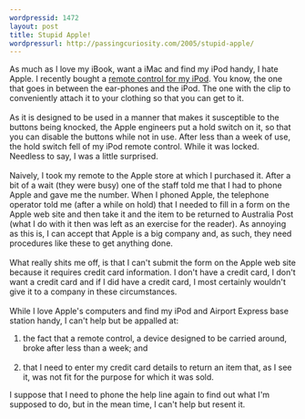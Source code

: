 ```yaml
---
wordpressid: 1472
layout: post
title: Stupid Apple!
wordpressurl: http://passingcuriosity.com/2005/stupid-apple/
---
```

As much as I love my iBook, want a iMac and find my iPod handy, I hate Apple. I recently bought a <a href="http://store.apple.com/1-800-MY-APPLE/WebObjects/AppleStore.woa/72703/wo/NQ5mkcimnHtZ2vNjbMnFcx2NBju/1.0.0.11.1.0.6.9.3.19.0.1.0.1.1.1.1.0.3">remote control for my iPod</a>. You know, the one that goes in between the ear-phones and the iPod. The one with the clip to conveniently attach it to your clothing so that you can get to it.<br /><br />As it is designed to be used in a manner that makes it susceptible to the buttons being knocked, the Apple engineers put a hold switch on it, so that you can disable the buttons while not in use. After less than a week of use, the hold switch fell of my iPod remote control. While it was locked. Needless to say, I was a little surprised.<br /><br />Naively, I took my remote to the Apple store at which I purchased it. After a bit of a wait (they were busy) one of the staff told me that I had to phone Apple and gave me the number. When I phoned Apple, the telephone operator told me (after a while on hold) that I needed to fill in a form on the Apple web site and then take it and the item to be returned to Australia Post (what I do with it then was left as an exercise for the reader). As annoying as this is, I can accept that Apple is a big company and, as such, they need procedures like these to get anything done.<br /><br />What really shits me off, is that I can't submit the form on the Apple web site because it requires credit card information. I don't have a credit card, I don't want a credit card and if I did have a credit card, I most certainly wouldn't give it to a company in these circumstances.<br /><br />While I love Apple's computers and find my iPod and Airport Express base station handy, I can't help but be appalled at:<ol><li> the fact that a remote control, a device designed to be carried around, broke after less than a week; and</li><br /><li>that I need to enter my credit card details to return an item that, as I see it, was not fit for the purpose for which it was sold.</li></ol>I suppose that I need to phone the help line again to find out what I'm supposed to do, but in the mean time, I can't help but resent it.
